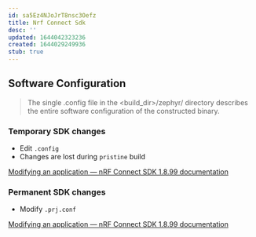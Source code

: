 ```yaml
---
id: sa5Ez4NJoJrT8nsc3Oefz
title: Nrf Connect Sdk
desc: ''
updated: 1644042323236
created: 1644029249936
stub: true
---
```



## Software Configuration


> The single .config file in the <build_dir>/zephyr/ directory describes the entire software configuration of the constructed binary.


### Temporary SDK changes

- Edit `.config`
- Changes are lost during `pristine` build

[Modifying an application &mdash; nRF Connect SDK 1.8.99 documentation](https://developer.nordicsemi.com/nRF_Connect_SDK/doc/latest/nrf/gs_modifying.html#changing-the-configuration-permanently)

### Permanent SDK changes

- Modify `.prj.conf`

[Modifying an application &mdash; nRF Connect SDK 1.8.99 documentation](https://developer.nordicsemi.com/nRF_Connect_SDK/doc/latest/nrf/gs_modifying.html#changing-the-configuration-permanently)
